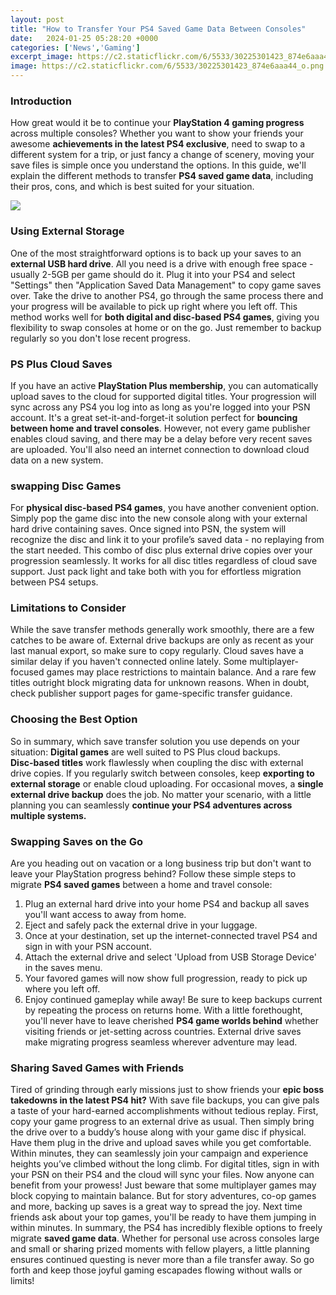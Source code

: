 ```yaml
---
layout: post
title: "How to Transfer Your PS4 Saved Game Data Between Consoles"
date:   2024-01-25 05:28:20 +0000
categories: ['News','Gaming']
excerpt_image: https://c2.staticflickr.com/6/5533/30225301423_874e6aaa44_o.png
image: https://c2.staticflickr.com/6/5533/30225301423_874e6aaa44_o.png
---
```


### Introduction
How great would it be to continue your **PlayStation 4 gaming progress** across multiple consoles? Whether you want to show your friends your awesome **achievements in the latest PS4 exclusive**, need to swap to a different system for a trip, or just fancy a change of scenery, moving your save files is simple once you understand the options. In this guide, we'll explain the different methods to transfer **PS4 saved game data**, including their pros, cons, and which is best suited for your situation. 

![](https://c2.staticflickr.com/6/5533/30225301423_874e6aaa44_o.png)
### Using External Storage 
One of the most straightforward options is to back up your saves to an **external USB hard drive**. All you need is a drive with enough free space - usually 2-5GB per game should do it. Plug it into your PS4 and select "Settings" then "Application Saved Data Management" to copy game saves over. Take the drive to another PS4, go through the same process there and your progress will be available to pick up right where you left off. This method works well for **both digital and disc-based PS4 games**, giving you flexibility to swap consoles at home or on the go. Just remember to backup regularly so you don't lose recent progress.
### PS Plus Cloud Saves
If you have an active **PlayStation Plus membership**, you can automatically upload saves to the cloud for supported digital titles. Your progression will sync across any PS4 you log into as long as you're logged into your PSN account. It's a great set-it-and-forget-it solution perfect for **bouncing between home and travel consoles**. However, not every game publisher enables cloud saving, and there may be a delay before very recent saves are uploaded. You'll also need an internet connection to download cloud data on a new system. 
### swapping Disc Games 
For **physical disc-based PS4 games**, you have another convenient option. Simply pop the game disc into the new console along with your external hard drive containing saves. Once signed into PSN, the system will recognize the disc and link it to your profile’s saved data - no replaying from the start needed. This combo of disc plus external drive copies over your progression seamlessly. It works for all disc titles regardless of cloud save support. Just pack light and take both with you for effortless migration between PS4 setups.
### Limitations to Consider
While the save transfer methods generally work smoothly, there are a few catches to be aware of. External drive backups are only as recent as your last manual export, so make sure to copy regularly. Cloud saves have a similar delay if you haven't connected online lately. Some multiplayer-focused games may place restrictions to maintain balance. And a rare few titles outright block migrating data for unknown reasons. When in doubt, check publisher support pages for game-specific transfer guidance.
### Choosing the Best Option
So in summary, which save transfer solution you use depends on your situation:
**Digital games** are well suited to PS Plus cloud backups.  
**Disc-based titles** work flawlessly when coupling the disc with external drive copies.
If you regularly switch between consoles, keep **exporting to external storage** or enable cloud uploading.
For occasional moves, a **single external drive backup** does the job.
No matter your scenario, with a little planning you can seamlessly **continue your PS4 adventures across multiple systems.**
### Swapping Saves on the Go
Are you heading out on vacation or a long business trip but don't want to leave your PlayStation progress behind? Follow these simple steps to migrate **PS4 saved games** between a home and travel console:
1. Plug an external hard drive into your home PS4 and backup all saves you'll want access to away from home. 
2. Eject and safely pack the external drive in your luggage. 
3. Once at your destination, set up the internet-connected travel PS4 and sign in with your PSN account. 
4. Attach the external drive and select 'Upload from USB Storage Device' in the saves menu.
5. Your favored games will now show full progression, ready to pick up where you left off.
6. Enjoy continued gameplay while away! Be sure to keep backups current by repeating the process on returns home.
With a little forethought, you'll never have to leave cherished **PS4 game worlds behind** whether visiting friends or jet-setting across countries. External drive saves make migrating progress seamless wherever adventure may lead.
### Sharing Saved Games with Friends
Tired of grinding through early missions just to show friends your **epic boss takedowns in the latest PS4 hit?** With save file backups, you can give pals a taste of your hard-earned accomplishments without tedious replay. 
First, copy your game progress to an external drive as usual. Then simply bring the drive over to a buddy’s house along with your game disc if physical. Have them plug in the drive and upload saves while you get comfortable. Within minutes, they can seamlessly join your campaign and experience heights you’ve climbed without the long climb. 
For digital titles, sign in with your PSN on their PS4 and the cloud will sync your files. Now anyone can benefit from your prowess! Just beware that some multiplayer games may block copying to maintain balance. But for story adventures, co-op games and more, backing up saves is a great way to spread the joy. Next time friends ask about your top games, you'll be ready to have them jumping in within minutes.
In summary, the PS4 has incredibly flexible options to freely migrate **saved game data**. Whether for personal use across consoles large and small or sharing prized moments with fellow players, a little planning ensures continued questing is never more than a file transfer away. So go forth and keep those joyful gaming escapades flowing without walls or limits!